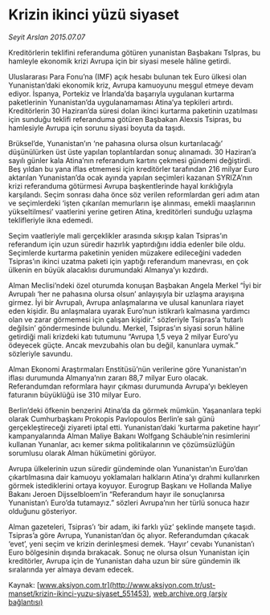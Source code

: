 # Krizin ikinci yüzü siyaset

*Seyit Arslan 2015.07.07*

<div class="pNewsDetailMainContent" itemprop="articleBody">
 <p>
  Kreditörlerin teklifini referanduma götüren yunanistan Başbakanı TsIpras, bu hamleyle ekonomik krizi Avrupa için bir siyasi mesele hâline getirdi.
 </p>
 <p>
  Uluslararası Para Fonu’na (IMF) açık hesabı bulunan tek Euro ülkesi olan Yunanistan’daki ekonomik kriz, Avrupa kamuoyunu meşgul etmeye devam ediyor. İspanya, Portekiz ve İrlanda’da başarıyla uygulanan kurtarma paketlerinin Yunanistan’da uygulanamaması Atina’ya tepkileri artırdı. Kreditörlerin 30 Haziran’da süresi dolan ikinci kurtarma paketinin uzatılması için sunduğu teklifi referanduma götüren Başbakan Alexsis Tsipras, bu hamlesiyle Avrupa için sorunu siyasi boyuta da taşıdı.
 </p>
 <p>
  Brüksel’de, Yunanistan’ın ‘ne pahasına olursa olsun kurtarılacağı’ düşünülürken üst üste yapılan toplantılardan sonuç alınamadı. 30 Haziran’a sayılı günler kala Atina’nın referandum kartını çekmesi gündemi değiştirdi. Beş yıldan bu yana iflas etmemesi için kreditörler tarafından 216 milyar Euro aktarılan Yunanistan’da ocak ayında yapılan seçimleri kazanan SYRIZA’nın krizi referanduma götürmesi Avrupa başkentlerinde hayal kırıklığıyla karşılandı. Seçim sonrası daha önce söz verilen reformlardan geri adım atan ve seçimlerdeki ‘işten çıkarılan memurların işe alınması, emekli maaşlarının yükseltilmesi’ vaatlerini yerine getiren Atina, kreditörleri sunduğu uzlaşma teklifleriyle ikna edemedi.
 </p>
 <p>
  Seçim vaatleriyle mali gerçeklikler arasında sıkışıp kalan Tsipras’ın referandum için uzun süredir hazırlık yaptırdığını iddia edenler bile oldu. Seçimlerde kurtarma paketinin yeniden müzakere edileceğini vadeden Tsipras’ın ikinci uzatma paketi için yaptığı referandum manevrası, en çok ülkenin en büyük alacaklısı durumundaki Almanya’yı kızdırdı.
 </p>
 <p>
  Alman Meclisi’ndeki özel oturumda konuşan Başbakan Angela Merkel “İyi bir Avrupalı ‘her ne pahasına olursa olsun’ anlayışıyla bir uzlaşma arayışına girmez. İyi bir Avrupalı, Avrupa anlaşmalarına ve ulusal kanunlara riayet eden kişidir. Bu anlaşmalara uyarak Euro’nun istikrarlı kalmasına yardımcı olan ve zarar görmemesi için çalışan kişidir.” sözleriyle Tsipras’a ‘tutarlı değilsin’ göndermesinde bulundu. Merkel, Tsipras’ın siyasi sorun hâline getirdiği mali krizdeki katı tutumunu “Avrupa 1,5 veya 2 milyar Euro’yu ödeyecek güçte. Ancak mevzubahis olan bu değil, kanunlara uymak.” sözleriyle savundu.
 </p>
 <p>
  Alman Ekonomi Araştırmaları Enstitüsü’nün verilerine göre Yunanistan’ın iflası durumunda Almanya’nın zararı 88,7 milyar Euro olacak. Referandumdan reformlara hayır çıkması durumunda Avrupa’yı bekleyen faturanın büyüklüğü ise 310 milyar Euro.
 </p>
 <p>
  Berlin’deki öfkenin benzerini Atina’da da görmek mümkün. Yaşananlara tepki olarak Cumhurbaşkanı Prokopis Pavlopoulos Berlin’e salı günü gerçekleştireceği ziyareti iptal etti. Yunanistan’daki ‘kurtarma paketine hayır’ kampanyalarında Alman Maliye Bakanı Wolfgang Schäuble’nin resimlerini kullanan Yunanlar, acı kemer sıkma politikalarının ve çözümsüzlüğün sorumlusu olarak Alman hükümetini görüyor.
 </p>
 <p>
  Avrupa ülkelerinin uzun süredir gündeminde olan Yunanistan’ın Euro’dan çıkartılmasına dair kamuoyu yoklamaları halkların Atina’yı drahmi kullanırken görmek istediklerini ortaya koyuyor. Eurogrup Başkanı ve Hollanda Maliye Bakanı Jeroen Dijsselbloem’in “Referandum hayır ile sonuçlanırsa Yunanistan’ı Euro’da tutamayız.” sözleri Avrupa’nın her türlü sonuca hazır olduğunu gösteriyor.
 </p>
 <p>
  Alman gazeteleri, Tsipras’ı ‘bir adam, iki farklı yüz’ şeklinde manşete taşıdı. Tsipras’a göre Avrupa, Yunanistan’dan öç alıyor. Referandumdan çıkacak ‘evet’, yeni seçim ve krizin derinleşmesi demek. ‘Hayır’ cevabı Yunanistan’ı Euro bölgesinin dışında bırakacak. Sonuç ne olursa olsun Yunanistan için kreditörler, Avrupa için de Yunanistan daha uzun bir süre gündemin ilk sıralarında yer almaya devam edecek.
 </p>
</div>


Kaynak: [www.aksiyon.com.tr](http://www.aksiyon.com.tr/ust-manset/krizin-ikinci-yuzu-siyaset_551453), [web.archive.org (arşiv bağlantısı)](http://web.archive.org/web/20150728234342/http://www.aksiyon.com.tr/ust-manset/krizin-ikinci-yuzu-siyaset_551453)
